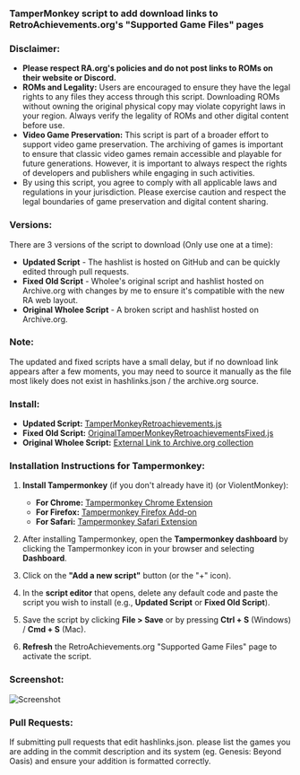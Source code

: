 ### TamperMonkey script to add download links to RetroAchievements.org's "Supported Game Files" pages

### Disclaimer:
- **Please respect RA.org's policies and do not post links to ROMs on their website or Discord.**
- **ROMs and Legality:** Users are encouraged to ensure they have the legal rights to any files they access through this script. Downloading ROMs without owning the original physical copy may violate copyright laws in your region. Always verify the legality of ROMs and other digital content before use.
- **Video Game Preservation:** This script is part of a broader effort to support video game preservation. The archiving of games is important to ensure that classic video games remain accessible and playable for future generations. However, it is important to always respect the rights of developers and publishers while engaging in such activities.
- By using this script, you agree to comply with all applicable laws and regulations in your jurisdiction. Please exercise caution and respect the legal boundaries of game preservation and digital content sharing.

### Versions:

There are 3 versions of the script to download (Only use one at a time):
- **Updated Script** - The hashlist is hosted on GitHub and can be quickly edited through pull requests.
- **Fixed Old Script** - Wholee's original script and hashlist hosted on Archive.org with changes by me to ensure it's compatible with the new RA web layout.
- **Original Wholee Script** - A broken script and hashlist hosted on Archive.org.

### Note:
The updated and fixed scripts have a small delay, but if no download link appears after a few moments, you may need to source it manually as the file most likely does not exist in hashlinks.json / the archive.org source.

### Install:

- **Updated Script:** [TamperMonkeyRetroachievements.js](https://github.com/MentalBlank/RARomOnHashesUserScript/raw/refs/heads/main/TamperMonkeyRetroachievements.js)
- **Fixed Old Script:** [OriginalTamperMonkeyRetroachievementsFixed.js](https://github.com/MentalBlank/RARomOnHashesUserScript/raw/refs/heads/main/OriginalTamperMonkeyRetroachievementsFixed.js)
- **Original Wholee Script:** [External Link to Archive.org collection](https://archive.org/details/retroachievements_collection_v5)

### Installation Instructions for Tampermonkey:

1. **Install Tampermonkey** (if you don't already have it) (or ViolentMonkey):
   - **For Chrome:** [Tampermonkey Chrome Extension](https://tampermonkey.net/?ext=dhdg&browser=chrome)
   - **For Firefox:** [Tampermonkey Firefox Add-on](https://tampermonkey.net/?ext=dhdg&browser=firefox)
   - **For Safari:** [Tampermonkey Safari Extension](https://tampermonkey.net/?ext=dhdg&browser=safari)

2. After installing Tampermonkey, open the **Tampermonkey dashboard** by clicking the Tampermonkey icon in your browser and selecting **Dashboard**.

3. Click on the **"Add a new script"** button (or the "+" icon).

4. In the **script editor** that opens, delete any default code and paste the script you wish to install (e.g., **Updated Script** or **Fixed Old Script**).

5. Save the script by clicking **File > Save** or by pressing **Ctrl + S** (Windows) / **Cmd + S** (Mac).

6. **Refresh** the RetroAchievements.org "Supported Game Files" page to activate the script.

### Screenshot:

![Screenshot](https://i.imgur.com/O9ad6mm.png)

### Pull Requests:
If submitting pull requests that edit hashlinks.json. please list the games you are adding in the commit description and its system (eg. Genesis: Beyond Oasis) and ensure your addition is formatted correctly.

